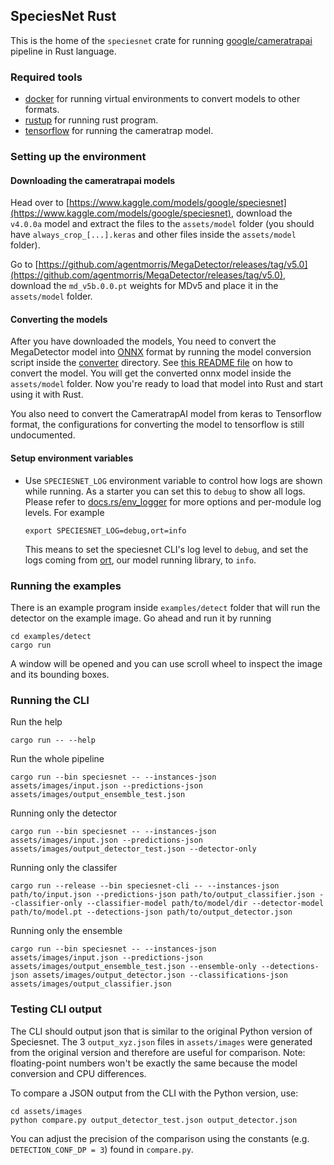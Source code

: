 ## SpeciesNet Rust

This is the home of the `speciesnet` crate for running [google/cameratrapai](https://github.com/google/cameratrapai) pipeline in Rust language.

### Required tools

- [docker](https://docker.com) for running virtual environments to convert models to other formats.
- [rustup](https://rustup.rs) for running rust program.
- [tensorflow](https://tensorflow.org) for running the cameratrap model.

### Setting up the environment

#### Downloading the cameratrapai models

Head over to [https://www.kaggle.com/models/google/speciesnet](https://www.kaggle.com/models/google/speciesnet), download the `v4.0.0a` model and extract the files to the `assets/model` folder (you should have `always_crop_[...].keras` and other files inside the `assets/model` folder).

Go to [https://github.com/agentmorris/MegaDetector/releases/tag/v5.0](https://github.com/agentmorris/MegaDetector/releases/tag/v5.0), download the `md_v5b.0.0.pt` weights for MDv5 and place it in the `assets/model` folder.

#### Converting the models

After you have downloaded the models, You need to convert the MegaDetector model into [ONNX](https://onnx.ai) format by running the model conversion script inside the [converter](./converter/) directory. See [this README file](./converter/README.md) on how to convert the model. You will get the converted onnx model inside the `assets/model` folder. Now you're ready to load that model into Rust and start using it with Rust.

You also need to convert the CameratrapAI model from keras to Tensorflow format, the configurations for converting the model to tensorflow is still undocumented.

#### Setup environment variables

- Use `SPECIESNET_LOG` environment variable to control how logs are shown while running. As a starter you can set this to `debug` to show all logs. Please refer to [docs.rs/env_logger](https://docs.rs/env_logger) for more options and per-module log levels. For example

  ```
  export SPECIESNET_LOG=debug,ort=info
  ```

  This means to set the speciesnet CLI's log level to `debug`, and set the logs coming from [ort](https://github.com/pykeio/ort), our model running library, to `info`.

### Running the examples

There is an example program inside `examples/detect` folder that will run the detector on the example image. Go ahead and run it by running

```
cd examples/detect
cargo run
```

A window will be opened and you can use scroll wheel to inspect the image and its bounding boxes.

### Running the CLI

Run the help
```
cargo run -- --help
```

Run the whole pipeline

```
cargo run --bin speciesnet -- --instances-json assets/images/input.json --predictions-json assets/images/output_ensemble_test.json
```

Running only the detector

```
cargo run --bin speciesnet -- --instances-json assets/images/input.json --predictions-json assets/images/output_detector_test.json --detector-only
```

Running only the classifer

```
cargo run --release --bin speciesnet-cli -- --instances-json path/to/input.json --predictions-json path/to/output_classifier.json --classifier-only --classifier-model path/to/model/dir --detector-model path/to/model.pt --detections-json path/to/output_detector.json
```

Running only the ensemble

```
cargo run --bin speciesnet -- --instances-json assets/images/input.json --predictions-json assets/images/output_ensemble_test.json --ensemble-only --detections-json assets/images/output_detector.json --classifications-json assets/images/output_classifier.json
```

### Testing CLI output

The CLI should output json that is similar to the original Python version of Speciesnet. The 3 `output_xyz.json` files in `assets/images` were generated from the original version and therefore are useful for comparison. Note: floating-point numbers won't be exactly the same because the model conversion and CPU differences.

To compare a JSON output from the CLI with the Python version, use:

```
cd assets/images
python compare.py output_detector_test.json output_detector.json
```

You can adjust the precision of the comparison using the constants (e.g. `DETECTION_CONF_DP = 3`) found in `compare.py`.

